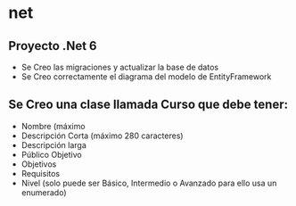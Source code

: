 # net

## Proyecto .Net 6 
   -  Se Creo las migraciones y actualizar la base de datos
   - Se Creo correctamente el diagrama del modelo de EntityFramework
##  Se Creo una clase llamada Curso que debe tener: 
  - Nombre (máximo 
  - Descripción Corta (máximo 280 caracteres)
  - Descripción larga
  - Público Objetivo
  - Objetivos
  - Requisitos 
  - Nivel (solo puede ser Básico, Intermedio o Avanzado para ello usa un enumerado)
